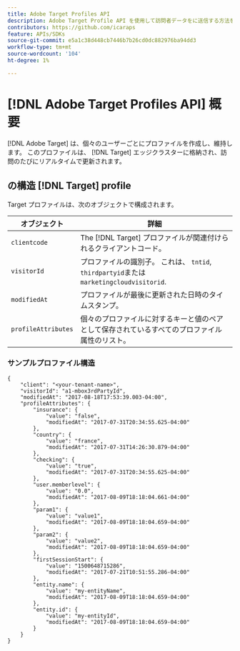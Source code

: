 ```yaml
---
title: Adobe Target Profiles API
description: Adobe Target Profile API を使用して訪問者データをに送信する方法を説明します。 [!DNL Target].
contributors: https://github.com/icaraps
feature: APIs/SDKs
source-git-commit: e5a1c38d448cb7446b7b26cd0dc882976ba94dd3
workflow-type: tm+mt
source-wordcount: '104'
ht-degree: 1%

---
```


# [!DNL Adobe Target Profiles API] 概要

[!DNL Adobe Target] は、個々のユーザーごとにプロファイルを作成し、維持します。 このプロファイルは、 [!DNL Target] エッジクラスターに格納され、訪問のたびにリアルタイムで更新されます。

## の構造 [!DNL Target] profile

Target プロファイルは、次のオブジェクトで構成されます。

| オブジェクト | 詳細 |
| --- | --- |
| `clientcode` | The [!DNL Target] プロファイルが関連付けられるクライアントコード。 |
| `visitorId` | プロファイルの識別子。 これは、 `tntid`, `thirdpartyid`または `marketingcloudvisitorid`. |
| `modifiedAt` | プロファイルが最後に更新された日時のタイムスタンプ。 |
| `profileAttributes` | 個々のプロファイルに対するキーと値のペアとして保存されているすべてのプロファイル属性のリスト。 |

### サンプルプロファイル構造

```
{
    "client": "<your-tenant-name>",
    "visitorId": "a1-mbox3rdPartyId",
    "modifiedAt": "2017-08-18T17:53:39.003-04:00",
    "profileAttributes": {
        "insurance": {
            "value": "false",
            "modifiedAt": "2017-07-31T20:34:55.625-04:00"
        },
        "country": {
            "value": "france",
            "modifiedAt": "2017-07-31T14:26:30.879-04:00"
        },
        "checking": {
            "value": "true",
            "modifiedAt": "2017-07-31T20:34:55.625-04:00"
        },
        "user.memberlevel": {
            "value": "0.0",
            "modifiedAt": "2017-08-09T18:18:04.661-04:00"
        },
        "param1": {
            "value": "value1",
            "modifiedAt": "2017-08-09T18:18:04.659-04:00"
        },
        "param2": {
            "value": "value2",
            "modifiedAt": "2017-08-09T18:18:04.659-04:00"
        },
        "firstSessionStart": {
            "value": "1500648715286",
            "modifiedAt": "2017-07-21T10:51:55.286-04:00"
        },
        "entity.name": {
            "value": "my-entityName",
            "modifiedAt": "2017-08-09T18:18:04.659-04:00"
        },
        "entity.id": {
            "value": "my-entityId",
            "modifiedAt": "2017-08-09T18:18:04.659-04:00"
        }
    }
}
```
